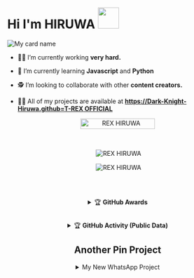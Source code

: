 # Hi I'm HIRUWA&nbsp;<a href="Hey"><img src="https://raw.githubusercontent.com/TOXIC-DEVIL/TOXIC-DEVIL/TOXIC-DEVIL-OFFICIAL/media/Hi.gif" width="48px"></a>

![My card name](https://cardivo.vercel.app/api?name=REX%20-%20HIRUWA&description=Hi,%20Welcome%20To%20My%20Profile%20❤&image=https://telegra.ph/file/7ece7f8c7d07817265df7.jpg&s=10?v=4&backgroundColor=%23ecf0f1&pattern=leaf&colorPattern=%23eaeaea)

- 🧑‍🏫 I’m currently working **very hard.**

- 📖 I’m currently learning **Javascript** and **Python**

- 🕵️ I’m looking to collaborate with other **content creators.**

- 👨‍💻 All of my projects are available at
                   **[https://Dark-Knight-Hiruwa.github=T-REX OFFICIAL](https://github.com/Dark-Knight-Hiruwa?tab=repositories)**


<p align="center"> <a href="REX HIRUWA"><img width="170px" height="24" src="https://komarev.com/ghpvc/?username=Dark-Knight-Hiruwa&label=PROFILE%20VISITORS&color=green&style=flat-square" alt="REX HIRUWA" /></a> </p><br> 


<div align="center">
<p>&nbsp;<img align="center" src="https://github-readme-stats.vercel.app/api?username=Dark-Knight-Hiruwa&show_icons=true&theme=nightowl" alt="REX HIRUWA" /></p>

<p>&nbsp;<img align="center" src="https://github-readme-stats.vercel.app/api/top-langs/?username=Dark-Knight-Hiruwa&theme=algolia&layout=compact&langs_count=10&hide_border=true&show_icons=true" alt="REX HIRUWA"/></p></a><br> 

##

<details>
    <summary>&#127942 <b>GitHub Awards</b></summary><br/>

![Github Trophy](https://github-profile-trophy.vercel.app/?username=Dark-Knight-Hiruwa)

</details>

##

<details>
    <summary>&#127942 <b>GitHub Activity (Public Data)</b></summary><br/>

![Metrics](https://metrics.lecoq.io/Dark-Knight-Hiruwa?template=classic&followup=1&isocalendar=1&languages=1&isocalendar.duration=half-year&config.timezone=Asia/Colombo)

</details>

##

## Another Pin Project
<details>
  <summary>My New WhatsApp Project</summary>
   <a href="https://github.com/Dark-Knight-Hiruwa/T-REX">
    <img src="https://github-readme-stats.vercel.app/api/pin/?username=Dark-Knight-Hiruwa&repo=T-REX">
  </a>
</details>

  <!--
<details>
  <summary>My New WhatsApp Bot Project</summary>
   <a href="https://go">
    <img src="https://gzo">
  </a>
  </details>
  --!>
